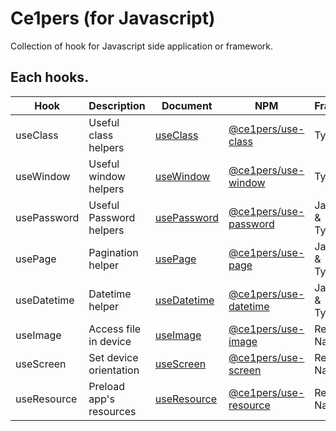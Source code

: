 # Ce1pers (for Javascript)

Collection of hook for Javascript side application or framework.

## Each hooks.

| Hook        | Description             | Document                                                                         | NPM                                                                          | Framework               |
| ----------- | ----------------------- | -------------------------------------------------------------------------------- | ---------------------------------------------------------------------------- | ----------------------- |
| useClass    | Useful class helpers    | [useClass](https://github.com/code1iners/ce1pers/tree/production/useClass)       | [@ce1pers/use-class](https://www.npmjs.com/package/@ce1pers/use-class)       | Typescript              |
| useWindow   | Useful window helpers   | [useWindow](https://github.com/code1iners/ce1pers/tree/production/useWindow)     | [@ce1pers/use-window](https://www.npmjs.com/package/@ce1pers/use-window)     | Typescript              |
| usePassword | Useful Password helpers | [usePassword](https://github.com/code1iners/ce1pers/tree/production/usePassword) | [@ce1pers/use-password](https://www.npmjs.com/package/@ce1pers/use-password) | Javascript & Typescript |
| usePage     | Pagination helper       | [usePage](https://github.com/code1iners/ce1pers/tree/production/usePage)         | [@ce1pers/use-page](https://www.npmjs.com/package/@ce1pers/use-page)         | Javascript & Typescript |
| useDatetime | Datetime helper         | [useDatetime](https://github.com/code1iners/ce1pers/tree/production/useDatetime) | [@ce1pers/use-datetime](https://www.npmjs.com/package/@ce1pers/use-datetime) | Javascript & Typescript |
| useImage    | Access file in device   | [useImage](https://github.com/code1iners/ce1pers/tree/production/useImage)       | [@ce1pers/use-image](https://www.npmjs.com/package/@ce1pers/use-image)       | React Native            |
| useScreen   | Set device orientation  | [useScreen](https://github.com/code1iners/ce1pers/tree/production/useScreen)     | [@ce1pers/use-screen](https://www.npmjs.com/package/@ce1pers/use-screen)     | React Native            |
| useResource | Preload app's resources | [useResource](https://github.com/code1iners/ce1pers/tree/production/useResource) | [@ce1pers/use-resource](https://www.npmjs.com/package/@ce1pers/use-resource) | React Native            |

